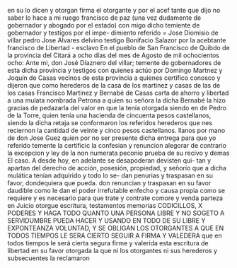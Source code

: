 en su
lo dicen y otorgan firma el otorgante y por el acef
tante que dijo no saber lo hace a mi ruego francisco de paz
(una vez dudamente de gobernador y abogado por el estado)
con migo dicho temiente de gobernador y testigos por el impe- dimiento referido =
Jose Diomisio de villar
pedro Jose Alvares delvino
testigo Bonifacio Salazor
por la acebtante francisco de
Libertad - esclavo
En el pueblo de San Francisco de Quibdo de la provincia del Citará a ocho días del mes de Agosto de mil ochocientos ocho: Ante mi, don José Díaznero del villar; temente de gobernadores de esta dicha provincia y testigos con quienes actúo por
Domingo Martnez y Joquín de Casas vecinos de esta provincia a quienes certifico conosco y dijeron que como herederos de la casa de los martinez y casas de las de los casas
Francisco Martínez y Bernabé de Casas
carta de ahorro y libertad a una mulata nombrada Petrona
a quien su señora la dicha Bernabé la hizo gracias
de pedazarla del valor en que la tenía otorgada siendo en de
Pedro de la Torre, quien tenía una hacienda de cincuenta pesos castellanos, siendo la dicha retaja se conformaron los referidos herederos que nes reciernon la cantidad de veinte y cinco pesos castellanos.
llanos por mano de don Jose Guez quien por no ser presente dicha entrega para que yo referido temente la certificic la confesian y renuncion alegorar de contrario la excepcion y ley de la non numerata peconio prueba de su recivo y demas
El caso. A desde hoy, en adelante se desapoderan devisten qui- tan y apartan del derecho de acción, posesión, propiedad, y señorío que a dicha mulática tenían adquirido y todo lo se- dan penurias y traspasan en su favor, dondequiera que pueda.
don renuncian y traspasan en su favor daudible como le dan el poder irrefutable enfecho y causa propia como se requiere y es necesario para que trate y contrate comore y venda parteza en Juicio otorgue escritura, testamentos memorias
CODICILLOS, X PODERES Y HAGA TODO QUANTO UNA PERSONA LIBRE Y NO SOGETO A SERVIDUMBRE PUEDA HACER Y USANDO EN TODO DE SU LIBRE Y EXPONTEANZA VOLUNTAD, Y SE OBLIGAN LOS OTORGANTES A QUE EN TODOS TIEMPOS LE SERA CIERTO SEGUIR A FIRMA Y VALEDERA
que en todos tiempos le será cierta segura firme y valerida esta escritura de libertad en su favor otorgada la que ni los otorgantes ni sus herederos y subsecuentes la reclamaron